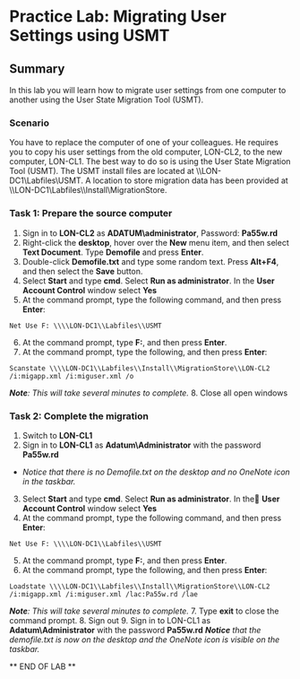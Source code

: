 # Practice Lab: Migrating User Settings using USMT 

## Summary
In this lab you will learn how to migrate user settings from one computer to another using the User State Migration Tool (USMT).

### Scenario
You have to replace the computer of one of your colleagues. He requires you to copy his user settings from the old computer, LON-CL2, to the new computer, LON-CL1. The best way to do so is using the User State Migration Tool (USMT). The USMT install files are located at \\\\LON-DC1\\Labfiles\\USMT. A location to store migration data has been provided at \\\\LON-DC1\\Labfiles\\\\Install\\MigrationStore.

### Task 1: Prepare the source computer 
1.  Sign in to **LON-CL2** as **ADATUM\\administrator**, Password: **Pa55w.rd**
2.  Right-click the **desktop**, hover over the **New** menu item, and then select **Text Document**. Type **Demofile** and press **Enter**.
3.  Double-click **Demofile.txt** and type some random text. Press **Alt+F4**, and then select the **Save** button.
4.  Select **Start** and type **cmd**. Select **Run as administrator**. In the **User Account Control** window select **Yes**
5.  At the command prompt, type the following command, and then press **Enter**:

``` 
Net Use F: \\\\LON-DC1\\Labfiles\\USMT
```

6.  At the command prompt, type **F:**, and then press **Enter**.
7.  At the command prompt, type the following, and then press **Enter**:
```
Scanstate \\\\LON-DC1\\Labfiles\\Install\\MigrationStore\\LON-CL2 /i:migapp.xml /i:miguser.xml /o
```
_**Note**: This will take several minutes to complete._
8.  Close all open windows

### Task 2: Complete the migration 
1.  Switch to **LON-CL1**
2.  Sign in to **LON-CL1** as **Adatum\\Administrator** with the password **Pa55w.rd**
- *Notice that there is no Demofile.txt on the desktop and no OneNote icon in the taskbar.*
3.  Select **Start** and type **cmd**. Select **Run as administrator**. In the   **User Account Control** window select **Yes**
4.  At the command prompt, type the following command, and then press **Enter**:
```
Net Use F: \\\\LON-DC1\\Labfiles\\USMT
```
5.  At the command prompt, type **F:**, and then press **Enter**.
6.  At the command prompt, type the following, and then press **Enter**:
```
Loadstate \\\\LON-DC1\\Labfiles\\Install\\MigrationStore\\LON-CL2 /i:migapp.xml /i:miguser.xml /lac:Pa55w.rd /lae
```
_**Note**: This will take several minutes to complete._
7.  Type **exit** to close the command prompt.
8.  Sign out
9.  Sign in to LON-CL1 as **Adatum\\Administrator** with the password
    **Pa55w.rd**
_**Notice** that the demofile.txt is now on the desktop and the OneNote icon is visible on the taskbar._

** END OF LAB **
